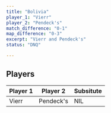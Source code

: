 ```yaml
---
title: "Bolivia"
player_1: "Vierr"
player_2: "Pendeck's"
match_difference: "0-1"
map_difference: "0-3"
excerpt: "Vierr and Pendeck's"
status: "DNQ"

---
```

## Players

| Player 1 | Player 2 | Subsitute |
| -- | -- | -- |
| Vierr | Pendeck's | NIL |
